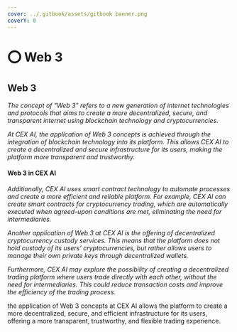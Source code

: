 ```yaml
---
cover: ../.gitbook/assets/gitbook banner.png
coverY: 0
---
```


# ⭕ Web 3

## Web 3

_The concept of "Web 3" refers to a new generation of internet technologies and protocols that aims to create a more decentralized, secure, and transparent internet using blockchain technology and cryptocurrencies._

_At CEX AI, the application of Web 3 concepts is achieved through the integration of blockchain technology into its platform. This allows CEX AI to create a decentralized and secure infrastructure for its users, making the platform more transparent and trustworthy._

#### Web 3 in CEX AI

_Additionally, CEX AI uses smart contract technology to automate processes and create a more efficient and reliable platform. For example, CEX AI can create smart contracts for cryptocurrency trading, which are automatically executed when agreed-upon conditions are met, eliminating the need for intermediaries._

_Another application of Web 3 at CEX AI is the offering of decentralized cryptocurrency custody services. This means that the platform does not hold custody of its users' cryptocurrencies, but rather allows users to manage their own private keys through decentralized wallets._

_Furthermore, CEX AI may explore the possibility of creating a decentralized trading platform where users trade directly with each other, without the need for intermediaries. This could reduce transaction costs and improve the efficiency of the trading process._

the application of Web 3 concepts at CEX AI allows the platform to create a more decentralized, secure, and efficient infrastructure for its users, offering a more transparent, trustworthy, and flexible trading experience.
